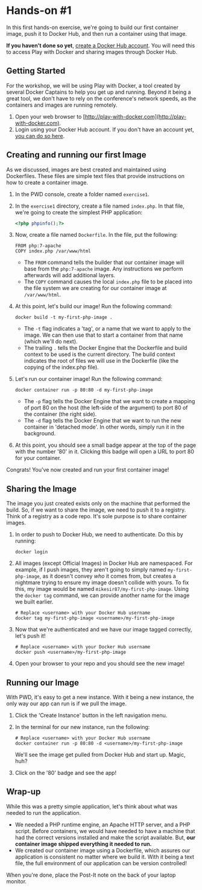 # Hands-on #1

In this first hands-on exercise, we're going to build our first container image, push it to Docker Hub, and then run a container using that image.

**If you haven't done so yet**, [create a Docker Hub account](https://hub.docker.com/). You will need this to access Play with Docker and sharing images through Docker Hub.

## Getting Started

For the workshop, we will be using Play with Docker, a tool created by several Docker Captains to help you get up and running. Beyond it being a great tool, we don't have to rely on the conference's network speeds, as the containers and images are running remotely.

1. Open your web browser to [http://play-with-docker.com](http://play-with-docker.com).
2. Login using your Docker Hub account. If you don't have an account yet, [you can do so here](https://hub.docker.com).


## Creating and running our first Image

As we discussed, images are best created and maintained using Dockerfiles. These files are simple text files that provide instructions on how to create a container image.

1. In the PWD console, create a folder named `exercise1`.
2. In the `exercise1` directory, create a file named `index.php`. In that file, we're going to create the simplest PHP application:

    ```php
    <?php phpinfo();?>
    ```

3. Now, create a file named `Dockerfile`. In the file, put the following:

    ```
    FROM php:7-apache
    COPY index.php /var/www/html
    ```

   - The `FROM` command tells the builder that our container image will base from the `php:7-apache` image. Any instructions we perform afterwards will add additional layers.
   - The `COPY` command causes the local `index.php` file to be placed into the file system we are creating for our container image at `/var/www/html`.

4. At this point, let's build our image! Run the following command:

    ```
    docker build -t my-first-php-image .
    ```

    - The `-t` flag indicates a 'tag', or a name that we want to apply to the image. We can then use that to start a container from that name (which we'll do next).
    - The trailing `.` tells the Docker Engine that the Dockerfile and build context to be used is the current directory. The build context indicates the root of files we will use in the Dockerfile (like the copying of the index.php file).

5. Let's run our container image! Run the following command:

    ```
    docker container run -p 80:80 -d my-first-php-image
    ```

    - The `-p` flag tells the Docker Engine that we want to create a mapping of port 80 on the host (the left-side of the argument) to port 80 of the container (the right side).
    - The `-d` flag tells the Docker Engine that we want to run the new container in 'detached mode'. In other words, simply run it in the background.

6. At this point, you should see a small badge appear at the top of the page with the number '80' in it. Clicking this badge will open a URL to port 80 for your container.

Congrats! You've now created and run your first container image!


## Sharing the Image

The image you just created exists only on the machine that performed the build. So, if we want to share the image, we need to push it to a registry. Think of a registry as a code repo. It's sole purpose is to share container images.

1. In order to push to Docker Hub, we need to authenticate. Do this by running:

    ```
    docker login
    ```

2. All images (except Official Images) in Docker Hub are namespaced. For example, if I push images, they aren't going to simply named `my-first-php-image`, as it doesn't convey _who_ it comes from, but creates a nightmare trying to ensure my image doesn't collide with yours. To fix this, my image would be named `mikesir87/my-first-php-image`. Using the `docker tag` command, we can provide another name for the image we built earlier.

    ```
    # Replace <username> with your Docker Hub username
    docker tag my-first-php-image <username>/my-first-php-image
    ```

3. Now that we're authenticated and we have our image tagged correctly, let's push it!

    ```
    # Replace <username> with your Docker Hub username
    docker push <username>/my-first-php-image
    ```

4. Open your browser to your repo and you should see the new image!


## Running our Image

With PWD, it's easy to get a new instance. With it being a new instance, the only way our app can run is if we pull the image.

1. Click the 'Create Instance' button in the left navigation menu.
2. In the terminal for our new instance, run the following:

    ```
    # Replace <username> with your Docker Hub username
    docker container run -p 80:80 -d <username>/my-first-php-image
    ```

    We'll see the image get pulled from Docker Hub and start up. Magic, huh?

3. Click on the '80' badge and see the app!


## Wrap-up

While this was a pretty simple application, let's think about what was needed to run the application.

- We needed a PHP runtime engine, an Apache HTTP server, and a PHP script. Before containers, we would have needed to have a machine that had the correct versions installed and make the script available. But, **our container image shipped everything it needed to run.**
- We created our container image using a Dockerfile, which assures our application is consistent no matter where we build it. With it being a text file, the full environment of our application can be version controlled!

When you're done, place the Post-It note on the back of your laptop monitor.
